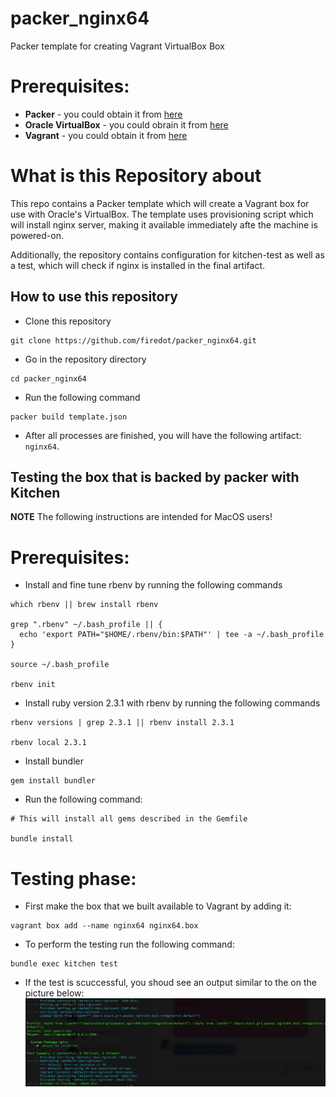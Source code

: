 # packer_nginx64
Packer template for creating Vagrant VirtualBox Box

# Prerequisites: 

* **Packer** - you could obtain it from [here](https://www.packer.io/downloads.html)
* **Oracle VirtualBox** - you could obrain it from [here](https://www.virtualbox.org/wiki/Downloads)
* **Vagrant** - you could obtain it from [here](https://www.vagrantup.com/downloads.html)

# What is this Repository about

This repo contains a Packer template which will create a Vagrant box for use with Oracle's VirtualBox. 
The template uses provisioning script which will install nginx server, making it available immediately afte the machine is powered-on. 

Additionally, the repository contains configuration for kitchen-test as well as a test, which will check if nginx is installed in the final artifact. 

## How to use this repository

- Clone this repository

```
git clone https://github.com/firedot/packer_nginx64.git
```

- Go in the repository directory

```
cd packer_nginx64
```

- Run the following command

```
packer build template.json
```
- After all processes are finished, you will have the following artifact: ```nginx64```. 

## Testing the box that is backed by packer with Kitchen

**NOTE** The following instructions are intended for MacOS users!

# Prerequisites: 

 * Install and fine tune rbenv by running the following commands
   
```
which rbenv || brew install rbenv

grep ".rbenv" ~/.bash_profile || {
  echo 'export PATH="$HOME/.rbenv/bin:$PATH"' | tee -a ~/.bash_profile
}

source ~/.bash_profile

rbenv init
```
 * Install ruby version 2.3.1 with rbenv by running the following commands

```
rbenv versions | grep 2.3.1 || rbenv install 2.3.1

rbenv local 2.3.1

```

 * Install bundler
 
 ```
 gem install bundler
 ```
 * Run the following command: 
 
 ```
 # This will install all gems described in the Gemfile
 
 bundle install
 ```

# Testing phase: 

- First make the box that we built available to Vagrant by adding it: 

```
vagrant box add --name nginx64 nginx64.box
```

- To perform the testing run the following command: 

``` 
bundle exec kitchen test
```

- If the test is scuccessful, you shoud see an output similar to the on the picture below: 
![Alt text](pics/Success.png?raw=true "Successful test")
